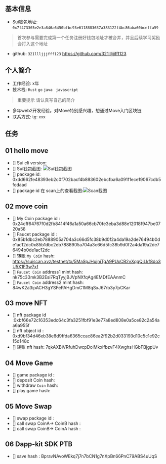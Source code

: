 ## 基本信息
- Sui钱包地址: `0x7f473365e2e3a846a6450bfbc93e6118883637a383122f4bc86aba60bceffa59`
> 首次参与需要完成第一个任务注册好钱包地址才被合并，并且后续学习奖励会打入这个地址
- github: `321llljjjfff123`
https://github.com/321llljjjfff123
## 个人简介
- 工作经验: x年
- 技术栈: `Rust` `go` `java` ` javascript`
> 重要提示 请认真写自己的简介
- 多年web2开发经验，对Move特别感兴趣，想通过Move入门区块链
- 联系方式: tg: `xxx` 

## 任务

##   01 hello move  
- [] Sui cli version:
- [] Sui钱包截图: ![Sui钱包截图](./images/sui钱包截图.png)
- [] package id: 0xdd662fe48393eb2c0f702bacf4b883602ebcfba6a091f1ece19067cdb5fcdaad
- [] package id 在 scan上的查看截图:![Scan截图](./images/scan上的查看截图.png)

##   02 move coin
- [] My Coin package id : 0x24cff64767f0d2fb8414f46a1a50a66cb70fe3eba3d88e12018f947be0720a58
- [] Faucet package id : 0x85b1dbc2eb7888905a704a3c66d5fc38b9d0f2a4da19a2de76494b0de1ac12dc0x85b1dbc2eb7888905a704a3c66d5fc38b9d0f2a4da19a2de76494b0de1ac12dc
- [] 转账 `My Coin` hash: https://suiscan.xyz/testnet/tx/5MaSpJHujniTgA9PUxCB2vXqgQiLkf8do3U5X1F3w7xf
- [] `Faucet Coin` address1 mint hash: nk75c33mk3B2Esi7RqTyyjBJVpNXfqAg4EMDfEAAnmC
- [] `Faucet Coin` address2 mint hash: 84wK2a3ipACH3gYSFePAHgDmC1M8qSxJ67rb3y7pCKar

##   03 move NFT
- [] nft package id :0xbf66e72c16353edc64c3fa3251fbf91e3e77a8ed808e0a5ce82c2a54aa6a955f
- [] nft object id : 0xd9bf34d46eb38e8d9ffda6365ccac86ea2f92b2d033193d10c5c1e92c15d148c
- [] 转账 nft  hash:
7qkAXBiVRfuhDwcpDoiMkxifbzvF4XwghsHGbFBjgpUv

##   04 Move Game
- [] game package id :
- [] deposit Coin hash:
- [] withdraw `Coin` hash:
- [] play game hash:

##   05 Move Swap
- [] swap package id :
- [] call swap CoinA-> CoinB  hash :
- [] call swap CoinB-> CoinA  hash :

##   06 Dapp-kit SDK PTB
- [] save hash : BpravNAvoWEkq7j7n7bCN1g7nXpBn66PnC79ABS4uUqS
